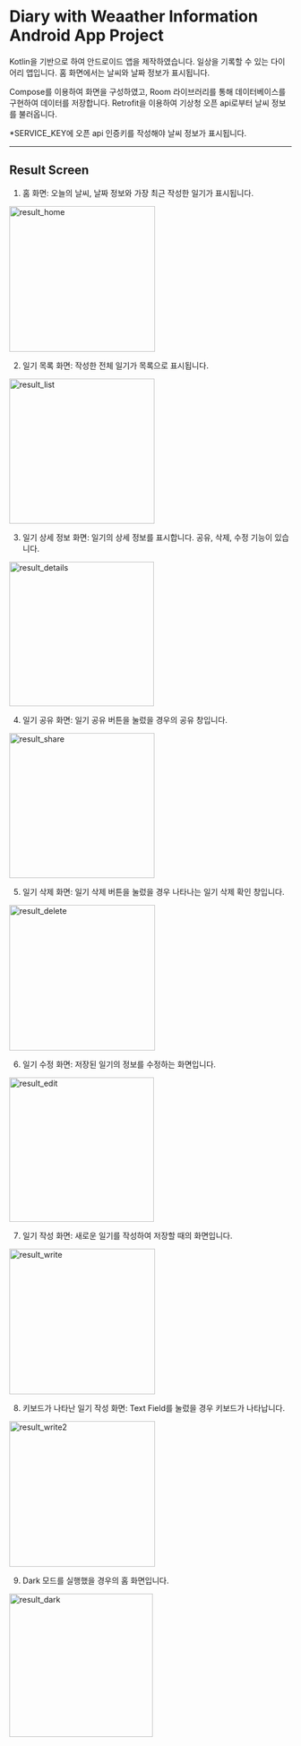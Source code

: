 # Diary with Weaather Information Android App Project
Kotlin을 기반으로 하여 안드로이드 앱을 제작하였습니다. 일상을 기록할 수 있는 다이어리 앱입니다. 홈 화면에서는 날씨와 날짜 정보가 표시됩니다.

Compose를 이용하여 화면을 구성하였고, Room 라이브러리를 통해 데이터베이스를 구현하여 데이터를 저장합니다. Retrofit을 이용하여 기상청 오픈 api로부터 날씨 정보를 불러옵니다.

*SERVICE_KEY에 오픈 api 인증키를 작성해야 날씨 정보가 표시됩니다.

***
## Result Screen

1. 홈 화면: 오늘의 날씨, 날짜 정보와 가장 최근 작성한 일기가 표시됩니다.
<img width="260" alt="result_home" src="https://github.com/Choco-Coding/Diary-with-Weather-Information-Android-App/assets/117694927/07e66b97-77d1-49d9-9ee3-fa685cee963f">

2. 일기 목록 화면: 작성한 전체 일기가 목록으로 표시됩니다.
<img width="259" alt="result_list" src="https://github.com/Choco-Coding/Diary-with-Weather-Information-Android-App/assets/117694927/106e5b58-04e3-47a3-bc23-db939c0ad5df">

3. 일기 상세 정보 화면: 일기의 상세 정보를 표시합니다. 공유, 삭제, 수정 기능이 있습니다. 
<img width="258" alt="result_details" src="https://github.com/Choco-Coding/Diary-with-Weather-Information-Android-App/assets/117694927/12942cd0-2e5d-4164-9a58-94a8ba036ff8">

4. 일기 공유 화면: 일기 공유 버튼을 눌렀을 경우의 공유 창입니다.
<img width="259" alt="result_share" src="https://github.com/Choco-Coding/Diary-with-Weather-Information-Android-App/assets/117694927/96d4bad8-403b-4edd-90fe-52f29329fcef">

5. 일기 삭제 화면: 일기 삭제 버튼을 눌렀을 경우 나타나는 일기 삭제 확인 창입니다.
<img width="260" alt="result_delete" src="https://github.com/Choco-Coding/Diary-with-Weather-Information-Android-App/assets/117694927/1da4d652-726f-4751-9bba-5c7e37684ebd">

6. 일기 수정 화면: 저장된 일기의 정보를 수정하는 화면입니다.
<img width="258" alt="result_edit" src="https://github.com/Choco-Coding/Diary-with-Weather-Information-Android-App/assets/117694927/6e497768-24f0-4162-8e24-1b6c64758f54">

7. 일기 작성 화면: 새로운 일기를 작성하여 저장할 때의 화면입니다.
<img width="260" alt="result_write" src="https://github.com/Choco-Coding/Diary-with-Weather-Information-Android-App/assets/117694927/75dfed7f-82d5-4721-a0dd-a736f78b9c79">

8. 키보드가 나타난 일기 작성 화면: Text Field를 눌렀을 경우 키보드가 나타납니다.
<img width="260" alt="result_write2" src="https://github.com/Choco-Coding/Diary-with-Weather-Information-Android-App/assets/117694927/fc50ca83-10af-4610-8670-51f15f2edf65">

9. Dark 모드를 실행했을 경우의 홈 화면입니다.
<img width="256" alt="result_dark" src="https://github.com/Choco-Coding/Diary-with-Weather-Information-Android-App/assets/117694927/bf116f16-4d9e-4f0f-b5ca-dfde6cd9cb5e">
